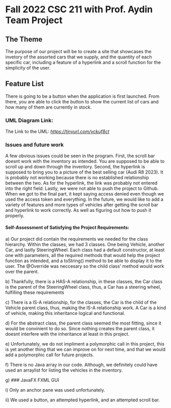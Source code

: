 # Fall 2022 CSC 211 with Prof. Aydin Team Project 

## The Theme

  The purpose of our project will be to create a site that showcases the invetory of the assorted cars that we supply, and the quantity of each specific car, including a feature of a hyperlink and a scroll function for the simplicity of the user.

## Feature List

  There is going to be a button when the application is first launched.  From there, you are able to click the button to show the current list of cars and how many of them are currently in stock.  


### UML Diagram Link:
The Link to the UML: *https://tinyurl.com/yckuf8ct*

### 

### Issues and future work

  A few obvious issues could be seen in the program.  First, the scroll bar doesnt work with the inventory as intended.  You are supposed to be able to scroll up and down through the inventory.  Second, the hyperlink is supposed to bring you to a picture of the best selling car (Audi R8 2023).   It is probably not working because there is no established relationship between the two.  As for the hyperlink, the link was probably not entered into the right field.  Lastly, we were not able to push the project to Github.  When we got to the final part, it kept saying access denied even though we used the access token and everything.  In the future, we would like to add a variety of features and more types of vehicles after getting the scroll bar and hyperlink to work correctly.  As well as figuring out how to push it properly.

#### Self-Assessment of  Satisfying the Project Requirements:
a) Our project did contain the requirements we needed for the class hierarchy. Within the classes, we had 3 classes. One being Vehicle, another Car, and lastly SteeringWheel. Each class had a default constructor, at least one with parameters, all the required methods that would help the project function as intended, and a toString() method to be able to display it to the user. The @Override was neccesary so the child class' method would work over the parent.

b) Thankfully, there is a HAS-A relationship, in these classes, the Car class is the parent of the SteeringWheel class, thus, a Car has a steering wheel, fulfilling these requirements

c) There is a IS-A relationship, for the classes, the Car is the child of the Vehicle parent class, thus, making the IS-A relationship work. A Car is a kind of vehicle, making this inheritance logical and functional.

d) For the abstract class, the parent class seemed the most fitting, since it would be convinient to do so. Since nothing creates the parent class, it doesnt interfere with the inheritance at least in this project.

e) Unfortunately, we do not impliment a polymorphic call in this project, this is yet another thing that we can improve on for next time, and that we would add a polymorphic call for future projects.

f)  There is no Java array in our code.  Although, we definitely could have used an arraylist for listing the vehicles in the inventory.

g) ### JavaFX FXML GUI

  i) Only an anchor pane was used unfortunately.  
  
  ii) We used a button, an attempted hyperlink, and an attempted scroll bar.  

